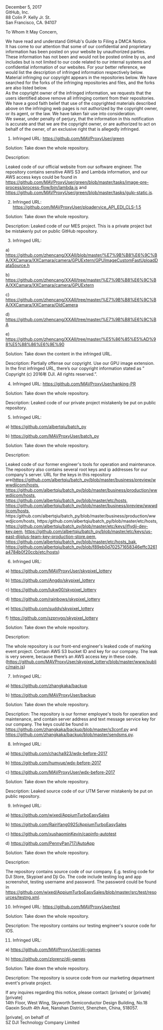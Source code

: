 December 5, 2017  
GitHub, Inc.  
88 Colin P. Kelly Jr. St.  
San Francisco, CA. 94107  

To Whom It May Concern,  

We have read and understand GitHub's Guide to Filing a DMCA Notice.  
It has come to our attention that some of our confidential and proprietary information has been posted on your website by unauthorized parties. These information has not been and would not be posted online by us, and includes but is not limited to our code related to our internal systems and confidential information of our websites. For your better reference, we would list the description of infringed information respectively below.  
Material infringing our copyright appears in the repositories below. We have searched for the forks of the infringing repositories and files, and the forks are also listed below.  
As the copyright owner of the infringed information, we requests that the users identified above remove all infringing content from their repositories.  
We have a good faith belief that use of the copyrighted materials described above on the infringing web pages is not authorized by the copyright owner, or its agent, or the law. We have taken fair use into consideration.  
We swear, under penalty of perjury, that the information in this notification is accurate and that we are the copyright owner, or are authorized to act on behalf of the owner, of an exclusive right that is allegedly infringed.  

1. Infringed URL: https://github.com/MAVProxyUser/green  

Solution: Take down the whole repository.  

Description:  

Leaked code of our official website from our software engineer. The repository contains sensitive AWS S3 and Lambda information, and our AWS access keys could be found in https://github.com/MAVProxyUser/green/blob/master/tasks/image-pre-process/process-flow/bin/lambda.js and https://github.com/MAVProxyUser/green/blob/master/tasks/gulp-static.js.  

2. Infringed URL: https://github.com/MAVProxyUser/ploadervice_API_EDI_CLS-1.5  

Solution: Take down the whole repository.  

Description: Leaked code of our MES project. This is a private project but be mistakenly put on public GitHub repository.  

3. Infringed URL:  

a) https://github.com/zhencang/XXAll/blob/master/%E7%9B%B8%E6%9C%BA/XXCamara/XXCamara/camera/GPUExtern/GPUImageCustomFastUploadDataSource.h

b) https://github.com/zhencang/XXAll/tree/master/%E7%9B%B8%E6%9C%BA/XXCamara/XXCamara/camera/GPUExtern

c) https://github.com/zhencang/XXAll/tree/master/%E7%9B%B8%E6%9C%BA/XXCamara/XXCamara/OldCamera

d) https://github.com/zhencang/XXAll/tree/master/%E7%9B%B8%E6%9C%BA

e) https://github.com/zhencang/XXAll/tree/master/%E5%86%85%E5%AD%98%E5%88%86%E6%9E%90

Solution: Take down the content in the infringed URL.

Description: Partially offense our copyright. Use our GPU image extension. In the first infringed URL, there’s our copyright information stated as ” Copyright (c) 2016年 DJI. All rights reserved.”.

4. Infringed URL: https://github.com/MAVProxyUser/hanking-PR

Solution: Take down the whole repository.

Description: Leaked code of our private project mistakenly be put on public repository.

5. Infringed URL:

a) https://github.com/albertqiu/batch_py

b) https://github.com/MAVProxyUser/batch_py

Solution: Take down the whole repository.

Description:

Leaked code of our former engineer's tools for operation and maintenance. The repository also contains several root keys and ip addresses for our company's server. URL for the keys in this repository are(https://github.com/albertqiu/batch_py/blob/master/business/preview/wwwdjicom/hosts, https://github.com/albertqiu/batch_py/blob/master/business/production/wwwdjicom/hosts, https://github.com/albertqiu/batch_py/blob/master/etc/hosts, https://github.com/albertqiu/batch_py/blob/master/business/preview/wwwdjicom/hosts, https:/github.com/albertqiu/batch_py/blob/master/business/production/wwwdjicom/hosts, https:/github.com/albertqiu/batch_py/blob/master/etc/hosts, https://github.com/albertqiu/batch_py/blob/master/etc/keys/iflydji-dev-key.pem, https://github.com/albertqiu/batch_py/blob/master/etc/keys/us-east-djiplus-team-key-production-store.pem,  https://github.com/albertqiu/batch_py/blob/master/etc/hosts_bak,  https://github.com/albertqiu/batch_py/blob/f89eb0d702571658346effc3261a4784b0f20ccb/etc/hosts)

6. Infringed URL:

a) https://github.com/MAVProxyUser/skypixel_lottery

b) https://github.com/Angdo/skypixel_lottery

c) https://github.com/lukw00/skypixel_lottery

d) https://github.com/rainbows/skypixel_lottery

e) https://github.com/suddy/skypixel_lottery

f) https://github.com/szpnygo/skypixel_lottery

Solution: Take down the whole repository.

Description:

The whole repository is our front-end engineer's leaked code of marking event project. Contain AWS S3 bucket ID and key for our company. The leak is very severe, because there’s an AWS access key in these code. (https://github.com/MAVProxyUser/skypixel_lottery/blob/master/www/public/main.js)

7. Infringed URL:

a) https://github.com/zhangkaka/backup

b) https://github.com/MAVProxyUser/backup

Solution: Take down the whole repository.

Description: The repository is our former employee's tools for operation and maintenance, and contain server address and text message service key for our company. The keys could be found in https://github.com/zhangkaka/backup/blob/master/s3conf.py and https://github.com/zhangkaka/backup/blob/master/sendsms.py.

8. Infringed URL:

a) https://github.com/chacha923/wdx-before-2017

b) https://github.com/humyue/wdx-before-2017

c) https://github.com/MAVProxyUser/wdx-before-2017

Solution: Take down the whole repository.

Description: Leaked source code of our UTM Server mistakenly be put on public repository.

9. Infringed URL:

a) https://github.com/wixed/AppiumTurboEasySales

b) https://github.com/RainYang0925/AppiumTurboEasySales

c) https://github.com/xushaominKevin/capinfo-autotest

d) https://github.com/PennyPan717/AutoApp

Solution: Take down the whole repository.

Description:

The repository contains source code of our company. E.g. testing code for DJI Store, Skypixel and Dji Go. The code include testing log and app screenshot, testing username and password. The password could be found in https://github.com/wixed/AppiumTurboEasySales/blob/master/src/test/resources/testng.xml.

10. Infringed URL: https://github.com/MAVProxyUser/test

Solution: Take down the whole repository.

Description: The repository contains our testing engineer's source code for IOS.

11. Infringed URL:

a) https://github.com/MAVProxyUser/dji-games

b) https://github.com/zlorenz/dji-games

Solution: Take down the whole repository.

Description: The repository is source code from our marketing department event's private project.

If any inquires regarding this notice, please contact:
[private] or [private]  
[private]  
14th Floor, West Wing, Skyworth Semiconductor Design Building, No.18 Gaoxin South 4th Ave, Nanshan District, Shenzhen, China, 518057.

[private], on behalf of  
SZ DJI Technology Company Limited

